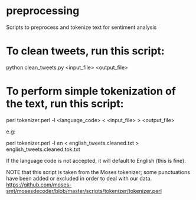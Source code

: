 # preprocessing
Scripts to preprocess and tokenize text for sentiment analysis

# To clean tweets, run this script:

python clean_tweets.py <input_file> <output_file>

# To perform simple tokenization of the text, run this script:

perl tokenizer.perl -l <language_code> < <input_file> > <output_file>

e.g:

perl tokenizer.perl -l en < english_tweets.cleaned.txt > english_tweets.cleaned.tok.txt

If the language code is not accepted, it will default to English (this is fine).

NOTE that this script is taken from the Moses tokenizer; some punctuations have been added or excluded in order to deal with our data.
https://github.com/moses-smt/mosesdecoder/blob/master/scripts/tokenizer/tokenizer.perl
